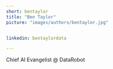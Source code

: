 ```yaml
---
short: bentaylor
title: "Ben Taylor"
picture: "images/authors/bentaylor.jpg"


linkedin: bentaylordata

---
```


Chief AI Evangelist @ DataRobot